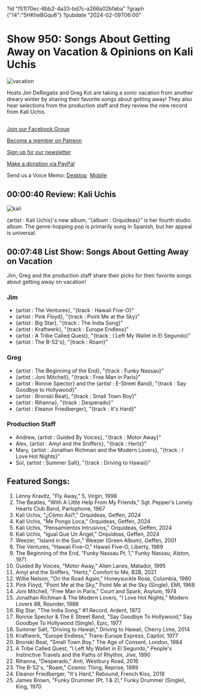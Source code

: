 ?id "f51f70ec-6bb2-4a33-bd7c-a266a02bfaba"
?graph {"14":"5HKheBGqu6"}
?pubdate "2024-02-09T06:00"
# Show 950: Songs About Getting Away on Vacation & Opinions on Kali Uchis

![vacation](https://static.soundopinions.org/images/2024/vacation.png)

Hosts Jim DeRogatis and Greg Kot are taking a sonic vacation from another dreary winter by sharing their favorite songs about getting away! They also hear selections from the production staff and they review the new record from Kali Uchis.



## 

[Join our Facebook Group](https://bit.ly/3sivr9T)

[Become a member on Patreon](https://bit.ly/3slWZvc)

[Sign up for our newsletter](https://bit.ly/3eEvRnG)

[Make a donation via PayPal](https://bit.ly/3dmt9lU)

Send us a Voice Memo: [Desktop](bit.ly/2RyD5Ah)  [Mobile](sayhi.chat/soundops)



## 00:00:40 Review: Kali Uchis

![kali](https://static.soundopinions.org/images/2024/kali-uchis-orquideas.png)

{artist : Kali Uchis}'s new album, “{album : Orquídeas}” is her fourth studio album. The genre-hopping pop is primarily sung in Spanish, but her appeal is universal.



## 00:07:48 List Show: Songs About Getting Away on Vacation

Jim, Greg and the production staff share their picks for their favorite songs about getting away on vacation!


### Jim

- {artist : The Ventures}, "{track : Hawaii Five-O}"
- {artist : Pink Floyd}, "{track : Point Me at the Sky}"
- {artist : Big Star}, "{track : The India Song}"
- {artist : Kraftwerk}, "{track : Europe Endless}"
- {artist : A Tribe Called Quest}, "{track : I Left My Wallet in El Segundo}"
- {artist : The B-52's}, "{track : Roam}"


### Greg

- {artist : The Beginning of the End}, "{track : Funky Nassau}"
- {artist : Joni Mitchell}, "{track : Free Man in Paris}"
- {artist : Ronnie Spector} and the {artist : E-Street Band}, "{track : Say Goodbye to Hollywood}"
- {artist : Bronski Beat}, "{track : Small Town Boy}"
- {artist : Rihanna}, "{track : Desperado}"
- {artist : Eleanor Friedberger}, "{track : It's Hard}"


### Production Staff

- Andrew, {artist : Guided By Voices}, "{track : Motor Away}"
- Alex, {artist : Amyl and the Sniffers}, "{track : Hertz}"
- Mary, {artist : Jonathan Richman and the Modern Lovers}, "{track : I Love Hot Nights}"
- Sol, {artist : Summer Salt}, "{track : Driving to Hawaii}" 


## Featured Songs:

1. Lenny Kravitz, "Fly Away," 5, Virgin, 1998
2. The Beatles, "With A Little Help From My Friends," Sgt. Pepper's Lonely Hearts Club Band, Parlophone, 1967
3. Kali Uchis, "¿Cómo Así?," Orquídeas, Geffen, 2024
4. Kali Uchis, "Me Pongo Loca," Orquídeas, Geffen, 2024
5. Kali Uchis, "Pensamientos Intrusivos," Orquídeas, Geffen, 2024
6. Kali Uchis, "Igual Que Un Ángel," Orquídeas, Geffen, 2024
7. Weezer, "Island in the Sun," Weezer (Green Album), Geffen, 2001
8. The Ventures, "Hawaii Five-O," Hawaii Five-O, Liberty, 1969
9. The Beginning of the End, "Funky Nassau Pt. 1," Funky Nassau, Alston, 1971
10. Guided By Voices, "Motor Away," Alien Lanes, Matador, 1995
11. Amyl and the Sniffers, "Hertz," Comfort to Me, B2B, 2021
12. Willie Nelson, "On the Road Again," Honeysuckle Rose, Columbia, 1980
13. Pink Floyd, "Point Me at the Sky," Point Me at the Sky (Single), EMI, 1968
14. Joni Mitchell, "Free Man in Paris," Court and Spark, Asylum, 1974
15. Jonathan Richman & The Modern Lovers, "I Love Hot Nights," Modern Lovers 88, Rounder, 1988
16. Big Star, "The India Song," #1 Record, Ardent, 1972
17. Ronnie Spector & The E Street Band, "Say Goodbye To Hollywood," Say Goodbye To Hollywood (Single), Epic, 1977
18. Summer Salt, "Driving to Hawaii," Driving to Hawaii, Cherry Lime, 2014
19. Kraftwerk, "Europe Endless," Trans-Europe Express, Capitol, 1977
20. Bronski Beat, "Small Town Boy," The Age of Consent, London, 1984
21. A Tribe Called Quest, "I Left My Wallet in El Segundo," People's Instinctive Travels and the Paths of Rhythm, Jive, 1990
22. Rihanna, "Desperado," Anti, Westbury Road, 2016
23. The B-52's, "Roam," Cosmic Thing, Reprise, 1989
24. Eleanor Friedberger, "It's Hard," Rebound, French Kiss, 2018
25. James Brown, "Funky Drummer (Pt. 1 & 2)," Funky Drummer (Single), King, 1970